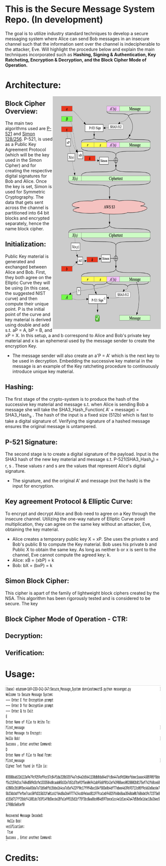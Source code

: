 # This is the Secure Message System Repo. (In development)

The goal is to utilize industry standard techniques to develop a secure messaging system where Alice can send Bob messages in an insecure channel such that the information sent over the channel is indecipherable to the attacker, Eve. Will highlight the procedure below and explain the main techniques incorporated such as **Hashing, Signing & Authentication, Key Ratcheting, Encryption & Decryption, and the Block Cipher Mode of Operation.**

# Architecture:

<img src="https://github.com/Donnie-Stewart/Secure_Message_System/blob/main/overall_arch.png" align="right"
      width="350" height="750">

## Block Cipher Overview:

The main two algorithms used are [P-521](https://nvlpubs.nist.gov/nistpubs/SpecialPublications/NIST.SP.800-186-draft.pdf) and [Simon 128/256](https://eprint.iacr.org/2013/404.pdf). P-521, is used as a Public Key Agreement Protocol (which will be the key used in the Simon Cipher) and for creating the respective digital signatures for Bob and Alice. Once the key is set, Simon is used for Symmetric Cryptography. The data that gets sent across the channel is partitioned into 64 bit blocks and encrypted separately, hence the name block cipher.

## Initialization:

Public Key material is generated and exchanged between Alice and Bob. First, they both agree on the Elliptic Curve they will be using (in this case, the suggested NIST curve) and then compute their unique point. P is the initial point of the curve and key material is derived using double and add s.t. aP = A, bP = B, and xP = X. In this setup, a and b correspond to Alice and Bob's private key material and x is an ephemeral used by the message sender to create the encryption Key.
- The message sender will also create an a'P = A' which is the next key to be used in decryption. Embedding the successive key material in the message is an example of the Key ratcheting procedure to continuously introduce unique key material.

## Hashing:

The first stage of the crypto-system is to produce the hash of the successive key material and message s.t. when Alice is sending Bob a message she will take the SHA3_Hash_Function( A' + message) = SHA3_Hash<sub>a</sub> . The hash of the input is a fixed size (512b) which is fast to take a digital signature of. Verifying the signature of a hashed message ensures the original message is untampered.

## P-521 Signature:

The second stage is to create a digital signature of the payload. Input is the SHA3 hash of the new key material and message s.t. P-521(SHA3_Hash<sub>a</sub>) = r, s . These values r and s are the values that represent Alice's digital signature.
- The signature, and the original A' and message (not the hash) is the input for encryption.

## Key agreement Protocol & Elliptic Curve:

To encrypt and decrypt Alice and Bob need to agree on a Key through the insecure channel. Utilizing the one-way nature of Elliptic Curve point multiplication, they can agree on the same key without an attacker, Eve, obtaining the key material.
- Alice creates a temporary public key X = xP. She uses the private x and Bob's public B to compute the Key material. Bob uses his private b and Public X to obtain the same key. As long as neither b or x is sent to the channel, Eve cannot compute the agreed key: k.
- Alice: xB = (xbP) = k
- Bob:   bX = (bxP) = k

## Simon Block Cipher:

This cipher is apart of the family of lightweight block ciphers created by the NSA. This algorithm has been rigorously tested and is considered to be secure.
The key

## Block Cipher Mode of Operation - CTR:

## Decryption:

## Verification:

# Usage:
<img src="https://github.com/Donnie-Stewart/Secure_Message_System/blob/main/first_msg.png" align="center"
      width="700" height="500">

# Credits:
